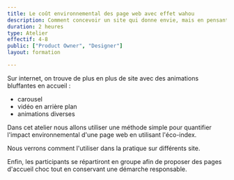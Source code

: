 ```yaml
---
title: Le coût environnemental des page web avec effet wahou
description: Comment concevoir un site qui donne envie, mais en pensant à l'environnement. 
duration: 2 heures
type: Atelier
effectif: 4-8
public: ["Product Owner", "Designer"]
layout: formation

---
```


Sur internet, on trouve de plus en plus de site avec des animations bluffantes en accueil :
- carousel
- vidéo en arrière plan
- animations diverses

Dans cet atelier nous allons utiliser une méthode simple pour quantifier l'impact environnemental d'une page web en utilisant l'éco-index.

Nous verrons comment l'utiliser dans la pratique sur différents site.

Enfin, les participants se répartiront en groupe afin de proposer des pages d'accueil choc tout en conservant une démarche responsable.
